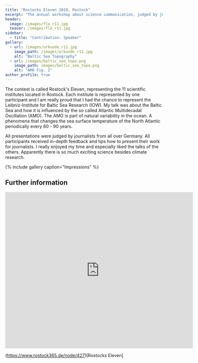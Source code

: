 ```yaml
---
title: "Rostocks Eleven 2019, Rostock"
excerpt: "The annual workshop about science communication, judged by journalists."
header:
  image: /images/flo_r11.jpg
  teaser: /images/flo_r11.jpg
sidebar:
  - title: "Contribution: Speaker"
gallery:
  - url: /images/urkunde_r11.jpg
    image_path: /images/urkunde_r11.jpg
    alt: "Baltic Sea Topography"
  - url: /images/baltic_sea_topo.png
    image_path: images/baltic_sea_topo.png
    alt: "AMO Fig. 2"
author_profile: true
---
```


The contest is called Rostock's Eleven, representing the 11 scientific institutes located in Rostock. Each institute is represented by one participant and I am really proud that I had the chance to represent the Leibniz-Institute for Baltic Sea Research (IOW). My talk was about the Baltic Sea and how it is influenced by the so called Atlantic Multidecadal Oscillation (AMO). The AMO is part of natural variability in the ocean. A phenomena that changes the sea surface temperature of the North Atlantic periodically every 60 - 90 years.

All presentations were judged by journalists from all over Germany. All participants received in-depth feedback and tips how to present their work for journalists. I really enjoyed my time and especially liked the talks of the others. Apparently there is so much exciting science besides climate research.

{% include gallery caption="Impressions" %}


## Further information 



<embed src="https://www.rostock365.de/sites/default/files/redakteure/PDFs/R11-Pressemappe-2019.pdf" width="600" height="500" alt="pdf" pluginspage="http://www.adobe.com/products/acrobat/readstep2.html">



(https://www.rostock365.de/node/427)[Rostocks Eleven]

